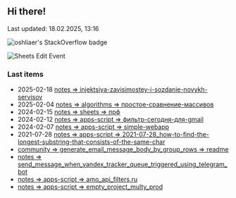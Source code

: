 ## Hi there!

Last updated: 18.02.2025, 13:16

![oshliaer's StackOverflow badge](https://stackexchange.com/users/flair/1484496.png)

![Sheets Edit Event](https://en1t1jt2c6ghd7u.m.pipedream.net)

### Last items

- 2025-02-18 [notes &#x3D;&gt; injektsiya-zavisimostey-i-sozdanie-novykh-servisov](docs&#x2F;notes&#x2F;injektsiya-zavisimostey-i-sozdanie-novykh-servisov.md)
- 2025-02-04 [notes &#x3D;&gt; algorithms &#x3D;&gt; простое-сравнение-массивов](docs&#x2F;notes&#x2F;algorithms&#x2F;простое-сравнение-массивов.md)
- 2024-02-15 [notes &#x3D;&gt; sheets &#x3D;&gt; прф](docs&#x2F;notes&#x2F;sheets&#x2F;прф.md)
- 2024-02-12 [notes &#x3D;&gt; apps-script &#x3D;&gt; фильтр-сегодня-для-gmail](docs&#x2F;notes&#x2F;apps-script&#x2F;фильтр-сегодня-для-gmail.md)
- 2024-02-07 [notes &#x3D;&gt; apps-script &#x3D;&gt; simple-webapp](docs&#x2F;notes&#x2F;apps-script&#x2F;simple-webapp.md)
- 2021-07-28 [notes &#x3D;&gt; apps-script &#x3D;&gt; 2021-07-28_how-to-find-the-longest-substring-that-consists-of-the-same-char](docs&#x2F;notes&#x2F;apps-script&#x2F;2021-07-28_how-to-find-the-longest-substring-that-consists-of-the-same-char.md)
- [community &#x3D;&gt; generate_email_message_body_by_group_rows &#x3D;&gt; readme](docs&#x2F;community&#x2F;generate_email_message_body_by_group_rows&#x2F;readme.md)
- [notes &#x3D;&gt; send_message_when_yandex_tracker_queue_triggered_using_telegram_bot](docs&#x2F;notes&#x2F;send_message_when_yandex_tracker_queue_triggered_using_telegram_bot.md)
- [notes &#x3D;&gt; apps-script &#x3D;&gt; amo_api_filters.ru](docs&#x2F;notes&#x2F;apps-script&#x2F;amo_api_filters.ru.md)
- [notes &#x3D;&gt; apps-script &#x3D;&gt; empty_project_multy_prod](docs&#x2F;notes&#x2F;apps-script&#x2F;empty_project_multy_prod.md)
